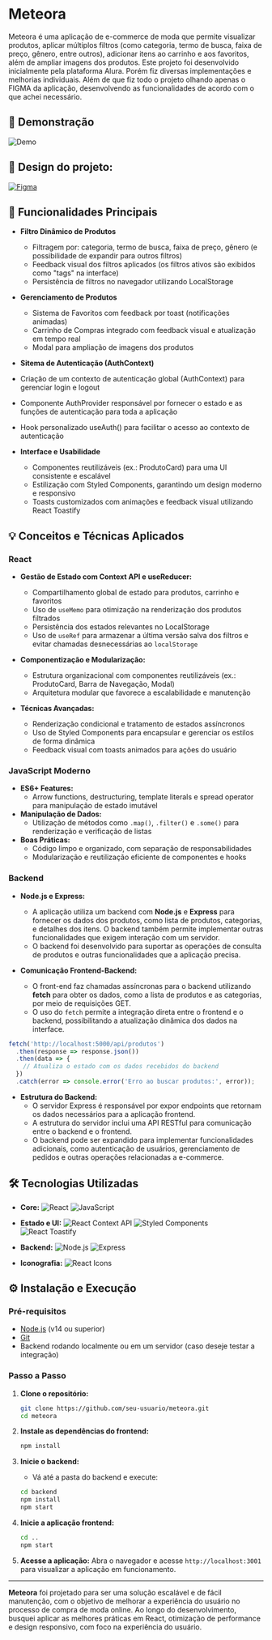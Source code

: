 # Meteora

Meteora é uma aplicação de e-commerce de moda que permite visualizar produtos, aplicar múltiplos filtros (como categoria, termo de busca, faixa de preço, gênero, entre outros), adicionar itens ao carrinho e aos favoritos, além de ampliar imagens dos produtos. Este projeto foi desenvolvido inicialmente pela plataforma Alura. Porém fiz diversas implementações e melhorias individuais. Além de que fiz todo o projeto olhando apenas o FIGMA da aplicação, desenvolvendo as funcionalidades de acordo com o que achei necessário.

## 🎥 Demonstração

![Demo](./public/preview-gif.gif)

## 🎨 Design do projeto:

[![Figma](https://img.shields.io/badge/Figma-F24E1E?style=for-the-badge&logo=figma&logoColor=white)](https://www.figma.com/community/file/1410403957296992419)

## 🚀 Funcionalidades Principais

- **Filtro Dinâmico de Produtos**
  - Filtragem por: categoria, termo de busca, faixa de preço, gênero (e possibilidade de expandir para outros filtros)
  - Feedback visual dos filtros aplicados (os filtros ativos são exibidos como "tags" na interface)
  - Persistência de filtros  no navegador utilizando LocalStorage

- **Gerenciamento de Produtos**
  - Sistema de Favoritos com feedback por toast (notificações animadas)
  - Carrinho de Compras integrado com feedback visual e atualização em tempo real
  - Modal para ampliação de imagens dos produtos
 
 - **Sitema de Autenticação (AuthContext)**
  - Criação de um contexto de autenticação global (AuthContext) para gerenciar login e logout
  - Componente AuthProvider responsável por fornecer o estado e as funções de autenticação para toda a aplicação
  - Hook personalizado useAuth() para facilitar o acesso ao contexto de autenticação

- **Interface e Usabilidade**
  - Componentes reutilizáveis (ex.: ProdutoCard) para uma UI consistente e escalável
  - Estilização com Styled Components, garantindo um design moderno e responsivo
  - Toasts customizados com animações e feedback visual utilizando React Toastify

## 💡 Conceitos e Técnicas Aplicados

### React
- **Gestão de Estado com Context API e useReducer:**
  - Compartilhamento global de estado para produtos, carrinho e favoritos
  - Uso de `useMemo` para otimização na renderização dos produtos filtrados
  - Persistência dos estados relevantes no LocalStorage
  - Uso de `useRef` para armazenar a última versão salva dos filtros e evitar chamadas desnecessárias ao `localStorage`

- **Componentização e Modularização:**
  - Estrutura organizacional com componentes reutilizáveis (ex.: ProdutoCard, Barra de Navegação, Modal)
  - Arquitetura modular que favorece a escalabilidade e manutenção

- **Técnicas Avançadas:**
  - Renderização condicional e tratamento de estados assíncronos
  - Uso de Styled Components para encapsular e gerenciar os estilos de forma dinâmica
  - Feedback visual com toasts animados para ações do usuário

### JavaScript Moderno
- **ES6+ Features:**
  - Arrow functions, destructuring, template literals e spread operator para manipulação de estado imutável
- **Manipulação de Dados:**
  - Utilização de métodos como `.map()`, `.filter()` e `.some()` para renderização e verificação de listas
- **Boas Práticas:**
  - Código limpo e organizado, com separação de responsabilidades
  - Modularização e reutilização eficiente de componentes e hooks

### Backend
- **Node.js e Express:**
  - A aplicação utiliza um backend com **Node.js** e **Express** para fornecer os dados dos produtos, como lista de produtos, categorias, e detalhes dos itens. O backend também permite implementar outras funcionalidades que exigem interação com um servidor.
  - O backend foi desenvolvido para suportar as operações de consulta de produtos e outras funcionalidades que a aplicação precisa.

- **Comunicação Frontend-Backend:**
  - O front-end faz chamadas assíncronas para o backend utilizando **fetch** para obter os dados, como a lista de produtos e as categorias, por meio de requisições GET.
  - O uso do `fetch` permite a integração direta entre o frontend e o backend, possibilitando a atualização dinâmica dos dados na interface.

```javascript
fetch('http://localhost:5000/api/produtos')
  .then(response => response.json())
  .then(data => {
    // Atualiza o estado com os dados recebidos do backend
  })
  .catch(error => console.error('Erro ao buscar produtos:', error));
```

- **Estrutura do Backend:**
  - O servidor Express é responsável por expor endpoints que retornam os dados necessários para a aplicação frontend.
  - A estrutura do servidor inclui uma API RESTful para comunicação entre o backend e o frontend.
  - O backend pode ser expandido para implementar funcionalidades adicionais, como autenticação de usuários, gerenciamento de pedidos e outras operações relacionadas a e-commerce.

## 🛠️ Tecnologias Utilizadas

- **Core:**
  ![React](https://img.shields.io/badge/React-61DAFB?logo=react&logoColor=white&style=flat)
  ![JavaScript](https://img.shields.io/badge/JavaScript-F7DF1E?logo=javascript&logoColor=black&style=flat)

- **Estado e UI:**
  ![React Context API](https://img.shields.io/badge/Context%20API-5849BE?logo=react&logoColor=white&style=flat)
  ![Styled Components](https://img.shields.io/badge/Styled_Components-DB7093?logo=styled-components&logoColor=white&style=flat)
  ![React Toastify](https://img.shields.io/badge/React_Toastify-FF4081?logo=react&logoColor=white&style=flat)

- **Backend:**
  ![Node.js](https://img.shields.io/badge/Node.js-339933?logo=node.js&logoColor=white&style=flat)
  ![Express](https://img.shields.io/badge/Express-000000?logo=express&logoColor=white&style=flat)

- **Iconografia:**
  ![React Icons](https://img.shields.io/badge/React_Icons-FF4081?logo=react&logoColor=white&style=flat)

## ⚙️ Instalação e Execução

### Pré-requisitos

- [Node.js](https://nodejs.org/) (v14 ou superior)
- [Git](https://git-scm.com/)
- Backend rodando localmente ou em um servidor (caso deseje testar a integração)

### Passo a Passo

1. **Clone o repositório:**
   ```bash
   git clone https://github.com/seu-usuario/meteora.git
   cd meteora
   ```

2. **Instale as dependências do frontend:**
   ```bash
   npm install
   ```

3. **Inicie o backend:**
   - Vá até a pasta do backend e execute:
   ```bash
   cd backend
   npm install
   npm start
   ```

4. **Inicie a aplicação frontend:**
   ```bash
   cd ..
   npm start
   ```

5. **Acesse a aplicação:**
   Abra o navegador e acesse `http://localhost:3001` para visualizar a aplicação em funcionamento.

---

**Meteora** foi projetado para ser uma solução escalável e de fácil manutenção, com o objetivo de melhorar a experiência do usuário no processo de compra de moda online. Ao longo do desenvolvimento, busquei aplicar as melhores práticas em React, otimização de performance e design responsivo, com foco na experiência do usuário.
